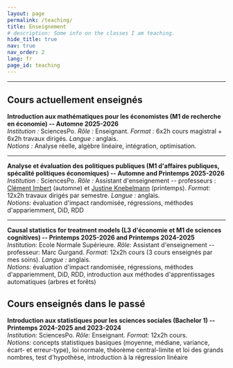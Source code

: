 ```yaml
---
layout: page
permalink: /teaching/
title: Enseignement
# description: Some info on the classes I am teaching.
hide_title: true
nav: true
nav_order: 2
lang: fr
page_id: teaching
---
```


------------------
## Cours actuellement enseignés

**Introduction aux mathématiques pour les économistes (M1 de recherche en économie) -- Automne 2025-2026**  
*Institution :* SciencesPo. *Rôle :* Enseignant. *Format :* 6x2h cours magistral + 6x2h travaux dirigés. *Langue :* anglais.   
*Notions :* Analyse réelle, algèbre linéaire, intégration, optimisation.  

---

**Analyse et évaluation des politiques publiques (M1 d'affaires publiques, spécalité politiques économiques) -- Automne and Printemps 2025-2026**  
*Institution :* SciencesPo. *Rôle :* Assistant d'enseignement -- professeurs : [Clément Imbert](https://sites.google.com/site/clemimbert/) (automne) et [Justine Knebelmann](https://sites.google.com/view/justine-knebelmann/home) (printemps). *Format:* 12x2h travaux dirigés par semestre. *Langue :* anglais.  
*Notions:* évaluation d'impact randomisée, régressions, méthodes d'appariemment, DiD, RDD

---

**Causal statistics for treatment models (L3 d'économie et M1 de sciences cognitives) -- Printemps 2025-2026 and Printemps 2024-2025**  
*Institution:* Ecole Normale Supérieure. *Rôle:* Assistant d'enseignement -- professeur: Marc Gurgand. *Format:* 12x2h cours (3 cours enseignés par mes soins). *Langue :* anglais.    
*Notions:* évaluation d'impact randomisée, régressions, méthodes d'appariemment, DiD, RDD, introduction aux méthodes d'apprentissages automatiques (arbres et forêts)

## Cours enseignés dans le passé

**Introduction aux statistiques pour les sciences sociales (Bachelor 1) -- Printemps 2024-2025 and 2023-2024**  
*Institution:* SciencesPo. *Rôle:* Enseignant. *Format:* 12x2h cours.  
*Notions:* concepts statistiques basiques (moyenne, médiane, variance, écart- et erreur-type), loi normale, théorème central-limite et loi des grands nombres, test d'hypothèse, introduction à la régression linéaire
